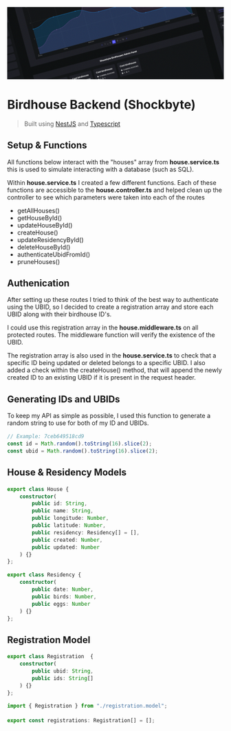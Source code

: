 <img src="./.github/showcase.png" />

# Birdhouse Backend (Shockbyte)
> Built using [NestJS](https://nestjs.com/) and [Typescript](https://www.typescriptlang.org/)

## Setup & Functions

All functions below interact with the "houses" array from **house.service.ts** this is used to simulate interacting with a database (such as SQL).

Within **house.service.ts** I created a few different functions. Each of these functions are accessible to the **house.controller.ts** and helped clean up the controller to see which parameters were taken into each of the routes

 - getAllHouses()
 - getHouseById()
 - updateHouseById()
 - createHouse()
 - updateResidencyById()
 - deleteHouseById()
 - authenticateUbidFromId()
 - pruneHouses()

## Authenication
After setting up these routes I tried to think of the best way to authenticate using the UBID, so I decided to create a registration array and store each UBID along with their birdhouse ID's.

I could use this registration array in the **house.middleware.ts** on all protected routes. The middleware function will verify the existence of the UBID.

The registration array is also used in the **house.service.ts** to check that a specific ID being updated or deleted belongs to a specific UBID. I also added a check within the createHouse() method, that will append the newly created ID to an existing UBID if it is present in the request header.

## Generating IDs and UBIDs
To keep my API as simple as possible, I used this function to generate a random string to use for both of my ID and UBIDs.
```typescript
// Example: 7ceb649518cd9
const id = Math.random().toString(16).slice(2);
const ubid = Math.random().toString(16).slice(2);
```

## House & Residency Models
```typescript
export class House {
    constructor(
        public id: String,
        public name: String,
        public longitude: Number,
        public latitude: Number,
        public residency: Residency[] = [],
        public created: Number,
        public updated: Number
    ) {}
};
```
```typescript
export class Residency {
    constructor(
        public date: Number,
        public birds: Number,
        public eggs: Number
    ) {}
};
```

## Registration Model
```typescript
export class Registration  {
	constructor(
		public ubid: String,
		public ids: String[]
	) {}
};
```
```typescript
import { Registration } from "./registration.model";

export const registrations: Registration[] = [];
```